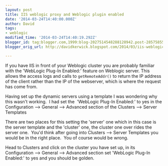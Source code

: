 ```yaml
---
layout: post
title: IIS weblogic proxy and Weblogic plugin enabled
date: '2014-03-24T14:40:00.000Z'
author: David
tags:
- weblogic
modified_time: '2014-03-24T14:40:19.292Z'
blogger_id: tag:blogger.com,1999:blog-2027514548288128942.post-2857585544300264902
blogger_orig_url: http://davidkerwick.blogspot.com/2014/03/iis-weblogic-proxy-and-weblogic-plugin.html

---
```


If you have IIS in front of your Weblogic cluster you are probably familiar with the 'WebLogic Plug-In Enabled:' feature on Weblogic server. This allows the access logs and calls to `getRemoteAddr()` to return the IP address of the client rather than the IP of the webserver, which is where the request has come from.  

Having set up the dynamic servers using a template I was wondering why this wasn't working.  I had set the  'WebLogic Plug-In Enabled:' to yes in the Configuration --> General --> Advanced section of the Clusters --> Server Templates  

There are two places for this setting the 'server' one which in this case is the server template and the 'cluster' one, the cluster one over rides the server one.  You'd think after going into Clusters --> Server Templates you would be in the right place.  You of course would be wrong.  

Head to Clusters and click on the cluster you have set up, in its Configuration --> General --> Advanced section set 'WebLogic Plug-In Enabled:' to yes and you should be golden.